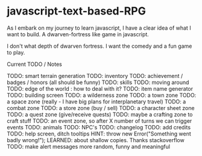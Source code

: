 # javascript-text-based-RPG
As I embark on my journey to learn javascript, I have a clear idea of what I want to build. A dwarven-fortress like game in javascript. 

I don't what depth of dwarven fortress. I want the comedy and a fun game to play.

Current TODO / Notes

TODO: smart terrain generation
TODO: inventory
TODO: achievement / badges / honors (all should be funny)
TODO: skills
TODO: moving around
TODO: edge of the world : how to deal with it? 
TODO: item name generator
TODO: building screen
TODO: a wilderness zone
TODO: a town zone
TODO: a space zone (really  - I have big plans for interplanetary travel)
TODO: a combat zone
TODO: a store zone (buy / sell)
TODO: a character sheet zone
TODO: a quest zone (give/receive quests)
TODO: maybe a crafting zone to craft stuff
TODO: an event zone, so after X number of turns we can trigger events
TODO: animals 
TODO: NPC's
TODO: changelog
TODO: add credits
TODO: help screen, ditch tooltips
HINT: throw new Error("Something went badly wrong!");
LEARNED: about shallow copies. Thanks stackoverflow
TODO: make alert messages more random, funny and meaningful

